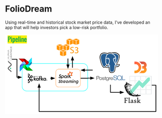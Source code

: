 # FolioDream

Using real-time and historical stock market price data, I’ve developed an app that will help investors pick a low-risk portfolio.

![Pipeline Diagram](images/pipeline.png)



